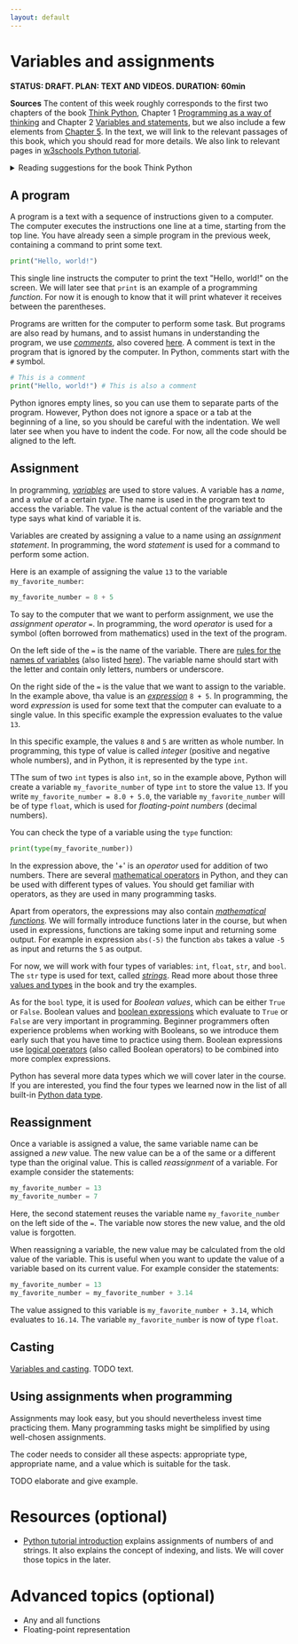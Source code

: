 ```yaml
---
layout: default
---
```


# Variables and assignments
**STATUS: DRAFT. PLAN: TEXT AND VIDEOS. DURATION: 60min**


**Sources** The content of this week roughly corresponds to the first two chapters of the book [Think Python](https://allendowney.github.io/ThinkPython/index.html), Chapter 1 [Programming as a way of thinking](https://allendowney.github.io/ThinkPython/chap01.html) and Chapter 2 [Variables and statements](https://allendowney.github.io/ThinkPython/chap02.html), but we also include a few elements from [Chapter 5](https://allendowney.github.io/ThinkPython/chap05.html). In the text, we will link to the relevant passages of this book, which you should read for more details. We also link to relevant pages in [w3schools Python tutorial](https://www.w3schools.com/python/).


<details markdown=1>
<summary markdown="span">Reading suggestions for the book Think Python
</summary>
  *Chapter 1, Programming as a way of thinking.* Read whole chapter.
  *Chapter 2, Variables and statements.* This chapter introduces a concept of State diagrams, which we will not use in the course. Everything else is relevant. *Chapter 5, Conditionals and recursion.* For now, we use the section on Integer division and modulus, the section on Boolean expressions, and the section on Logical operators.
</details>


<!--**TODO: DECIDE WHETHER TO FOLLOW THE BOOK MORE CLOSELY.**-->

## A program

A program is a text with a sequence of instructions given to a computer. The computer executes the instructions one line at a time, starting from the top line. You have already seen a simple program in the previous week, containing a command to print some text.

```python
print("Hello, world!")
```
This single line instructs the computer to print the text "Hello, world!" on the screen. We will later see that `print` is an example of a programming *function*. For now it is enough to know that it will print whatever it receives between the parentheses. 

Programs are written for the computer to perform some task. But programs are also read by humans, and to assist humans in understanding the program, we use [*comments*](https://www.w3schools.com/python/python_comments.asp), also covered [here](https://allendowney.github.io/ThinkPython/chap02.html#comments). A comment is text in the program that is ignored by the computer. In Python, comments start with the `#` symbol.

```python
# This is a comment
print("Hello, world!") # This is also a comment
```

Python ignores empty lines, so you can use them to separate parts of the program. However, Python does not ignore a space or a tab at the beginning of a line, so you should be careful with the indentation. We well later see when you have to indent the code. For now, all the code should be aligned to the left.

## Assignment

In programming, [*variables*](https://allendowney.github.io/ThinkPython/chap02.html#variables) are used to store values. A variable has a *name*, and a *value* of a certain *type*. The name is used in the program text to access the variable.  The value is the actual content of the variable and the type says what kind of variable it is.

Variables are created by assigning a value to a name using an *assignment statement*. In programming, the word *statement* is used for a command to perform some action. 

Here is an example of assigning the value `13` to the variable `my_favorite_number`:

```python 
my_favorite_number = 8 + 5
```

To say to the computer that we want to perform assignment, we use the *assignment operator* `=`. In programming, the word *operator* is used for a symbol (often borrowed from mathematics) used in the text of the program.

On the left side of the `=` is the name of the variable. There are [rules for the names of variables](https://allendowney.github.io/ThinkPython/chap02.html#variable-names ) (also listed [here](https://www.w3schools.com/python/python_variables_names.asp)). The variable name should start with the letter and contain only letters, numbers or underscore.

On the right side of the `=` is the value that we want to assign to the variable. In the example above, tha value is an [*expression*](https://allendowney.github.io/ThinkPython/chap01.html#expressions) `8 + 5`. In programming, the word *expression* is used for some text that the computer can evaluate to a single value. In this specific example the expression evaluates to the value `13`. 

In this specific example, the values `8` and `5` are written as whole number. In programming, this type of value is called *integer* (positive and negative whole numbers), and in Python, it is represented by the type `int`. 

TThe sum of two `int` types is also `int`, so in the example above, Python will create a variable `my_favorite_number` of type `int` to store the value `13`.  If you write `my_favorite_number = 8.0 + 5.0`, the variable `my_favorite_number` will be of type `float`, which is used for *floating-point numbers* (decimal numbers).

You can check the type of a variable using the `type` function:

```python
print(type(my_favorite_number))
```

In the expression above, the '+' is an *operator* used for addition of two numbers. There are several [mathematical operators](https://allendowney.github.io/ThinkPython/chap01.html#arithmetic-operators) in Python, and they can be used with different types of values. You should get familiar with operators, as they are used in many programming tasks.

Apart from operators, the expressions may also contain [*mathematical functions*](https://allendowney.github.io/ThinkPython/chap01.html#arithmetic-functions). We will formally introduce functions later in the course, but when used in expressions, functions are taking some input and returning some output. For example in expression `abs(-5)` the function `abs` takes a value `-5` as input and returns the `5` as output.

For now, we will work with four types of variables: `int`, `float`, `str`, and `bool`. The `str` type is used for text, called [*strings*](https://allendowney.github.io/ThinkPython/chap01.html#strings). Read more about those three [values and types](https://allendowney.github.io/ThinkPython/chap01.html#values-and-types) in the book and try the examples. 

As for the `bool` type, it is used for *Boolean values*, which can be either `True` or `False`. Boolean values and [boolean expressions](https://allendowney.github.io/ThinkPython/chap05.html?highlight=bool#boolean-expressions) which evaluate to `True` or `False` are very important in programming. Beginner programmers often experience problems when working with Booleans, so we introduce them early such that you have time to practice using them. Boolean expressions use [logical operators](https://allendowney.github.io/ThinkPython/chap05.html?highlight=bool#logical-operators) (also called Boolean operators) to be combined into more complex expressions.

Python has several more data types which we will cover later in the course. If you are interested, you find the four types we learned now in the list of all built-in  [Python data type](https://www.w3schools.com/python/python_datatypes.asp).

## Reassignment
Once a variable is assigned a value, the same variable name can be assigned a *new* value. The new value can be a of the same or a different type than the original value. This is called *reassignment* of a variable. For example consider the statements:

```python
my_favorite_number = 13
my_favorite_number = 7
```
Here, the second statement reuses the variable name `my_favorite_number` on the left side of the `=`. The variable now stores the new value, and the old value is forgotten.

When reassigning a variable, the new value may be calculated from the old value of the variable. This is useful when you want to update the value of a variable based on its current value. For example consider the statements:

```python
my_favorite_number = 13
my_favorite_number = my_favorite_number + 3.14
```

The value assigned to this variable is  `my_favorite_number + 3.14`, which evaluates to `16.14`.  The variable `my_favorite_number` is now of type `float`.

## Casting
[Variables and casting](https://www.w3schools.com/python/python_variables.asp). TODO text.



## Using assignments when programming

Assignments may look easy, but you should nevertheless invest time practicing them. Many programming tasks might be simplified by using well-chosen assignments. 

The coder needs to consider all these aspects: appropriate type, appropriate name, and a value which is suitable for the task.

TODO elaborate and give example.



# Resources (optional)

- [Python tutorial introduction](https://docs.python.org/3/tutorial/introduction.html#) explains  assignments of numbers of and strings. It also explains the concept of indexing, and lists. We will cover those topics in the later. 


# Advanced topics (optional)
* Any and all functions
* Floating-point representation